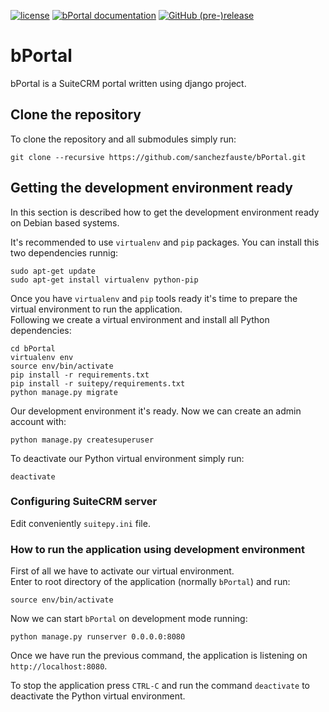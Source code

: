 [![license](https://img.shields.io/github/license/sanchezfauste/bPortal.svg?style=flat-square)](LICENSE)
[![bPortal documentation](https://img.shields.io/badge/docs-passing-brightgreen.svg?style=flat-square)](https://sanchezfauste.github.io/bPortal)
[![GitHub (pre-)release](https://img.shields.io/github/release/sanchezfauste/bPortal/all.svg?style=flat-square)](https://github.com/sanchezfauste/bPortal/releases/latest)


# bPortal
bPortal is a SuiteCRM portal written using django project.

## Clone the repository
To clone the repository and all submodules simply run:
```
git clone --recursive https://github.com/sanchezfauste/bPortal.git
```
## Getting the development environment ready
In this section is described how to get the development environment ready on Debian based systems.

It's recommended to use `virtualenv` and `pip` packages. You can install this two dependencies runnig:
```
sudo apt-get update
sudo apt-get install virtualenv python-pip
```

Once you have `virtualenv` and `pip` tools ready it's time to prepare the virtual environment to run the application.  
Following we create a virtual environment and install all Python dependencies:
```
cd bPortal
virtualenv env
source env/bin/activate
pip install -r requirements.txt
pip install -r suitepy/requirements.txt
python manage.py migrate
```

Our development environment it's ready. Now we can create an admin account with:
```
python manage.py createsuperuser
```

To deactivate our Python virtual environment simply run:
```
deactivate
```

### Configuring SuiteCRM server
Edit conveniently `suitepy.ini` file.

### How to run the application using development environment
First of all we have to activate our virtual environment.  
Enter to root directory of the application (normally `bPortal`) and run:
```
source env/bin/activate
```

Now we can start `bPortal` on development mode running:
```
python manage.py runserver 0.0.0.0:8080
```

Once we have run the previous command, the application is listening on `http://localhost:8080`.

To stop the application press `CTRL-C` and run the command `deactivate` to deactivate the Python virtual environment.
